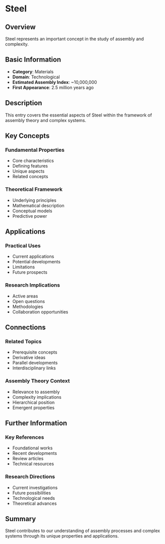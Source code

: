 # Steel

## Overview

Steel represents an important concept in the study of assembly and complexity.

## Basic Information

- **Category**: Materials
- **Domain**: Technological
- **Estimated Assembly Index**: ~10,000,000
- **First Appearance**: 2.5 million years ago

## Description

This entry covers the essential aspects of Steel within the framework of assembly theory and complex systems.

## Key Concepts

### Fundamental Properties
- Core characteristics
- Defining features
- Unique aspects
- Related concepts

### Theoretical Framework
- Underlying principles
- Mathematical description
- Conceptual models
- Predictive power

## Applications

### Practical Uses
- Current applications
- Potential developments
- Limitations
- Future prospects

### Research Implications
- Active areas
- Open questions
- Methodologies
- Collaboration opportunities

## Connections

### Related Topics
- Prerequisite concepts
- Derivative ideas
- Parallel developments
- Interdisciplinary links

### Assembly Theory Context
- Relevance to assembly
- Complexity implications
- Hierarchical position
- Emergent properties

## Further Information

### Key References
- Foundational works
- Recent developments
- Review articles
- Technical resources

### Research Directions
- Current investigations
- Future possibilities
- Technological needs
- Theoretical advances

## Summary

Steel contributes to our understanding of assembly processes and complex systems through its unique properties and applications.
